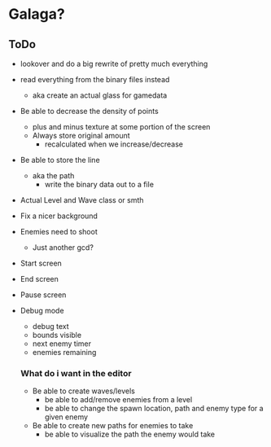 # Galaga? 

## ToDo
* lookover and do a big rewrite of pretty much everything

* read everything from the binary files instead
  * aka create an actual glass for gamedata
* Be able to decrease the density of points
  * plus and minus texture at some portion of the screen
  * Always store original amount
    * recalculated when we increase/decrease
* Be able to store the line
  * aka the path
    * write the binary data out to a file

* Actual Level and Wave class or smth
* Fix a nicer background
* Enemies need to shoot
  * Just another gcd?
* Start screen
* End screen
* Pause screen
* Debug mode
  * debug text
  * bounds visible
  * next enemy timer
  * enemies remaining

  ### What do i want in the editor
  * Be able to create waves/levels
    * be able to add/remove enemies from a level
    * be able to change the spawn location, path and enemy type for a given enemy
  * Be able to create new paths for enemies to take
    * be able to visualize the path the enemy would take
